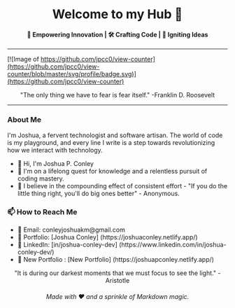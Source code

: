 <h1 align="center">Welcome to my Hub 👋</h1>
<!--
<p align="center">
  <img src="https://media.giphy.com/media/xULW8l2gXuRPmsQe8U/giphy.gif" width="480" height="270">
</p>
-->
<h4 align="center">🚀 Empowering Innovation | 🛠 Crafting Code | 🌟 Igniting Ideas</h4>

---
<!--<p align="center">[![Image of https://github.com/jpcc0/view-counter](https://github.com/jpcc0/view-counter/blob/master/svg/profile/badge.svg)](https://github.com/jpcc0/view-counter)</p>-->
[![Image of https://github.com/jpcc0/view-counter](https://github.com/jpcc0/view-counter/blob/master/svg/profile/badge.svg)](https://github.com/jpcc0/view-counter)

<p align="center">"The only thing we have to fear is fear itself." -Franklin D. Roosevelt</p>

---

### About Me

I'm Joshua, a fervent technologist and software artisan. The world of code is my playground, and every line I write is a step towards revolutionizing how we interact with technology.

- 👋 Hi, I'm Joshua P. Conley
- 👀 I'm on a lifelong quest for knowledge and a relentless pursuit of coding mastery.
- 🌱 I believe in the compounding effect of consistent effort - "If you do the little thing right, you'll do big ones better" - Anonymous.

### 📫 How to Reach Me
<ul>
  <li> 📧 Email: conleyjoshuakm@gmail.com </li>
  <li> 🔗 Portfolio: [Joshua Conley] (https://joshuaconley.netlify.app/) </li>
  <li> 💼 LinkedIn: [in/joshua-conley-dev] (https://www.linkedin.com/in/joshua-conley-dev/)</li>
  <li> 📄 New Portfolio : [New Portfolio] (https://joshuapconley.netlify.app/) </li>
</ul>


<p align="center">"It is during our darkest moments that we must focus to see the light." - Aristotle</p>
<h6 align="center">Made with ❤️ and a sprinkle of Markdown magic.</h6>
